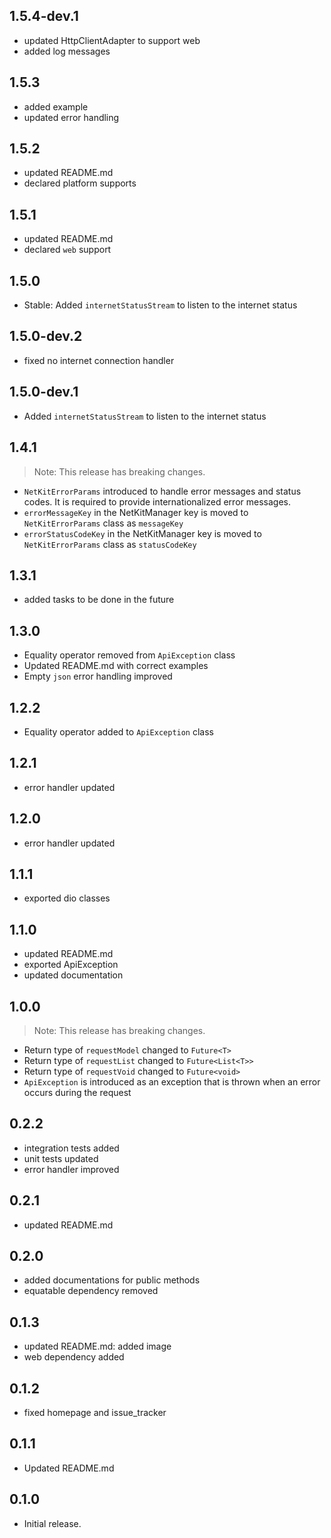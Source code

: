 ## 1.5.4-dev.1

- updated HttpClientAdapter to support web
- added log messages

## 1.5.3
- added example
- updated error handling

## 1.5.2

- updated README.md
- declared platform supports

## 1.5.1

- updated README.md
- declared `web` support

## 1.5.0

- Stable: Added `internetStatusStream` to listen to the internet status

## 1.5.0-dev.2

- fixed no internet connection handler

## 1.5.0-dev.1

- Added `internetStatusStream` to listen to the internet status

## 1.4.1

> Note: This release has breaking changes.

- `NetKitErrorParams` introduced to handle error messages and status codes. It is required
  to provide internationalized error messages.
- `errorMessageKey` in the NetKitManager key is moved to `NetKitErrorParams` class as `messageKey`
- `errorStatusCodeKey` in the NetKitManager key is moved to `NetKitErrorParams` class as
  `statusCodeKey`

## 1.3.1

- added tasks to be done in the future

## 1.3.0

- Equality operator removed from `ApiException` class
- Updated README.md with correct examples
- Empty `json` error handling improved

## 1.2.2

- Equality operator added to `ApiException` class

## 1.2.1

- error handler updated

## 1.2.0

- error handler updated

## 1.1.1

- exported dio classes

## 1.1.0

- updated README.md
- exported ApiException
- updated documentation

## 1.0.0

> Note: This release has breaking changes.

- Return type of `requestModel` changed to `Future<T>`
- Return type of `requestList` changed to `Future<List<T>>`
- Return type of `requestVoid` changed to `Future<void>`
- `ApiException` is introduced as an exception that is thrown when an error occurs during the
  request

## 0.2.2

- integration tests added
- unit tests updated
- error handler improved

## 0.2.1

- updated README.md

## 0.2.0

- added documentations for public methods
- equatable dependency removed

## 0.1.3

- updated README.md: added image
- web dependency added

## 0.1.2

- fixed homepage and issue_tracker

## 0.1.1

- Updated README.md

## 0.1.0

- Initial release.